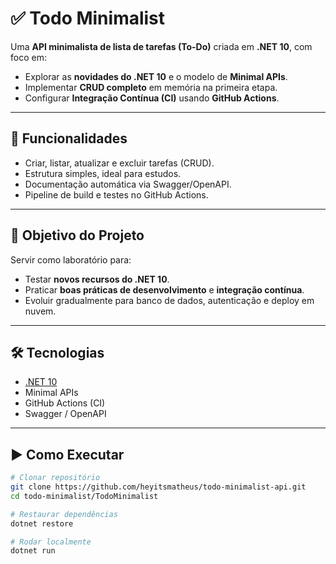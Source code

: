 # ✅ Todo Minimalist

Uma **API minimalista de lista de tarefas (To-Do)** criada em **.NET 10**, com foco em:
- Explorar as **novidades do .NET 10** e o modelo de **Minimal APIs**.
- Implementar **CRUD completo** em memória na primeira etapa.
- Configurar **Integração Contínua (CI)** usando **GitHub Actions**.

---

## 🚀 Funcionalidades
- Criar, listar, atualizar e excluir tarefas (CRUD).
- Estrutura simples, ideal para estudos.
- Documentação automática via Swagger/OpenAPI.
- Pipeline de build e testes no GitHub Actions.

---

## 🧠 Objetivo do Projeto
Servir como laboratório para:
- Testar **novos recursos do .NET 10**.
- Praticar **boas práticas de desenvolvimento** e **integração contínua**.
- Evoluir gradualmente para banco de dados, autenticação e deploy em nuvem.

---

## 🛠️ Tecnologias
- [.NET 10](https://dotnet.microsoft.com/)
- Minimal APIs
- GitHub Actions (CI)
- Swagger / OpenAPI

---

## ▶️ Como Executar
```bash
# Clonar repositório
git clone https://github.com/heyitsmatheus/todo-minimalist-api.git
cd todo-minimalist/TodoMinimalist

# Restaurar dependências
dotnet restore

# Rodar localmente
dotnet run